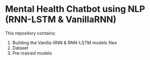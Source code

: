 # Mental Health Chatbot using NLP (RNN-LSTM & VanillaRNN)

This repository contains:

1. Building the Vanilla-RNN & RNN-LSTM models files
2. Dataset
3. Pre-trained models
